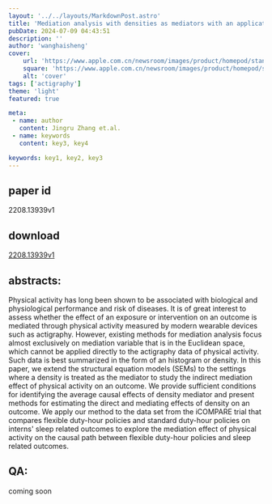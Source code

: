 ```yaml
---
layout: '../../layouts/MarkdownPost.astro'
title: 'Mediation analysis with densities as mediators with an application to iCOMPARE trial'
pubDate: 2024-07-09 04:43:51
description: ''
author: 'wanghaisheng'
cover:
    url: 'https://www.apple.com.cn/newsroom/images/product/homepod/standard/Apple-HomePod-hero-230118_big.jpg.large_2x.jpg'
    square: 'https://www.apple.com.cn/newsroom/images/product/homepod/standard/Apple-HomePod-hero-230118_big.jpg.large_2x.jpg'
    alt: 'cover'
tags: ['actigraphy'] 
theme: 'light'
featured: true

meta:
 - name: author
   content: Jingru Zhang et.al.
 - name: keywords
   content: key3, key4

keywords: key1, key2, key3
---
```


## paper id
2208.13939v1
## download
[2208.13939v1](http://arxiv.org/abs/2208.13939v1)
## abstracts:
Physical activity has long been shown to be associated with biological and physiological performance and risk of diseases. It is of great interest to assess whether the effect of an exposure or intervention on an outcome is mediated through physical activity measured by modern wearable devices such as actigraphy. However, existing methods for mediation analysis focus almost exclusively on mediation variable that is in the Euclidean space, which cannot be applied directly to the actigraphy data of physical activity. Such data is best summarized in the form of an histogram or density. In this paper, we extend the structural equation models (SEMs) to the settings where a density is treated as the mediator to study the indirect mediation effect of physical activity on an outcome. We provide sufficient conditions for identifying the average causal effects of density mediator and present methods for estimating the direct and mediating effects of density on an outcome. We apply our method to the data set from the iCOMPARE trial that compares flexible duty-hour policies and standard duty-hour policies on interns' sleep related outcomes to explore the mediation effect of physical activity on the causal path between flexible duty-hour policies and sleep related outcomes.
## QA:
coming soon
